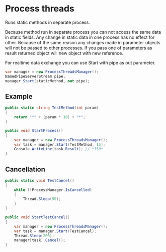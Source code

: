 Process threads
===============

Runs static methods in separate process.

Because method run in separate process you can not access the same data in static fields. 
Any change in static data in one process has no effect for other. 
Because of the same reason any changes made in parameter objects will not be passed to other processes. 
If you pass one of parameters as result returned object will new object with new reference.

For realtime data exchange you can use Start with pipe as out parameter.
```C#
var manager = new ProcessThreadsManager();
NamedPipeServerStream pipe;
manager.Start(staticMethod, out pipe);
```

Example
-------

```C#
public static string TestMethod(int param)
{
    return "*" + (param * 10) + "*";
}

public void StartProcess()
{
    var manager = new ProcessThreadsManager();
    var task = manager.Start(TestMethod, 15);
    Console.WriteLine(task.Result); // *150*
}

```

Cancellation
------------

```C#
public static void TestCancel()
{
    while (!ProcessManager.IsCancelled)
    {
        Thread.Sleep(50);
    }
}

public void StartTestCancel()
{
	var manager = new ProcessThreadsManager();
    var task = manager.Start(TestCancel);
    Thread.Sleep(200);
    manager[task].Cancel();
}
```
